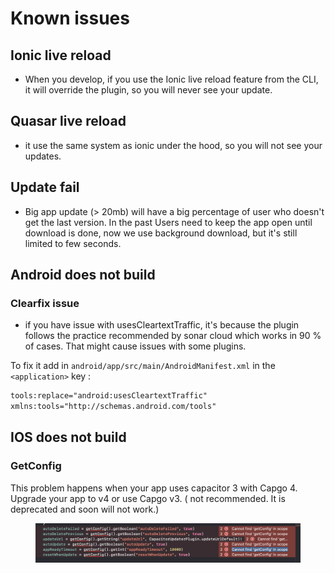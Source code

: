 # Known issues

## Ionic live reload

* When you develop, if you use the Ionic live reload feature from the CLI, it will override the plugin, so you will never see your update.

## Quasar live reload

* it use the same system as ionic under the hood, so you will not see your updates.

## Update fail

* Big app update (> 20mb) will have a big percentage of user who doesn't get the last version.  In the past Users need to keep the app open until download is done, now we use background download, but it's still limited to few seconds.

## Android does not build

### Clearfix issue

* if you have issue with usesCleartextTraffic, it's because the plugin follows the practice recommended by sonar cloud which works in 90 % of cases. That might cause issues with some plugins. 

To fix it add in `android/app/src/main/AndroidManifest.xml` in the `<application>` key :

```xml
tools:replace="android:usesCleartextTraffic"
xmlns:tools="http://schemas.android.com/tools"
```

## IOS does not build

### GetConfig

This problem happens when your app uses capacitor 3 with Capgo 4. Upgrade your app to v4 or use Capgo v3. ( not recommended. It is deprecated and soon will not work.)

<figure><img src="../.gitbook/assets/issue_get_config.png" alt=""><figcaption></figcaption></figure>
